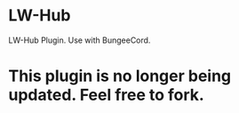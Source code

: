 # LW-Hub
LW-Hub Plugin.
Use with BungeeCord.

# This plugin is no longer being updated. Feel free to fork.

